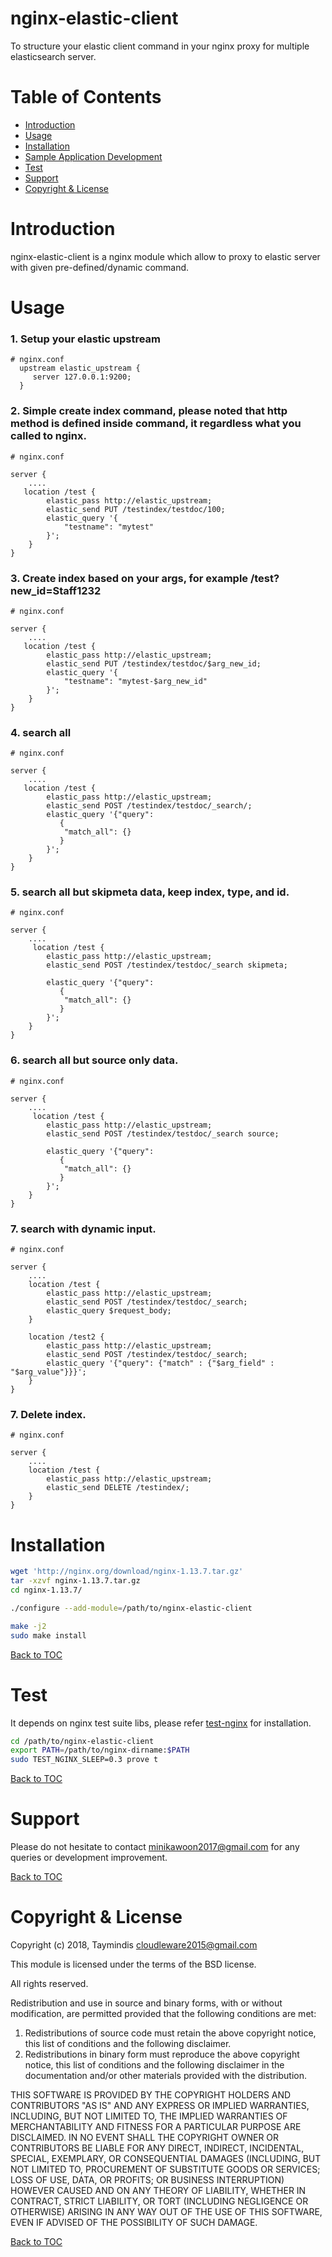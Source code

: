 nginx-elastic-client
====================

To structure your elastic client command in your nginx proxy for multiple elasticsearch server.

Table of Contents
=================

* [Introduction](#introduction)
* [Usage](#usage)
* [Installation](#installation)
* [Sample Application Development](#sample-application-development)
* [Test](#test)
* [Support](#support)
* [Copyright & License](#copyright--license)

Introduction
============

nginx-elastic-client is a nginx module which allow to proxy to elastic server with given pre-defined/dynamic command.


Usage
=======
### 1. Setup your elastic upstream
```nginx
# nginx.conf
  upstream elastic_upstream {
     server 127.0.0.1:9200;
  }
```

### 2. Simple create index command, please noted that http method is defined inside command, it regardless what you called to nginx.
```nginx
# nginx.conf

server {
    ....
   location /test {
        elastic_pass http://elastic_upstream;
        elastic_send PUT /testindex/testdoc/100;
        elastic_query '{
            "testname": "mytest"            
        }';
    }
}
```

### 3. Create index based on your args, for example /test?new_id=Staff1232
```nginx
# nginx.conf

server {
    ....
   location /test {
        elastic_pass http://elastic_upstream;
        elastic_send PUT /testindex/testdoc/$arg_new_id;
        elastic_query '{
            "testname": "mytest-$arg_new_id"            
        }';
    }
}
```


### 4. search all
```nginx
# nginx.conf

server {
    ....
   location /test {
        elastic_pass http://elastic_upstream;
        elastic_send POST /testindex/testdoc/_search/;
        elastic_query '{"query":
           {
            "match_all": {}
           }
        }';
    }
}
```


### 5. search all but skipmeta data, keep index, type, and id.
```nginx
# nginx.conf

server {
    ....
     location /test {
        elastic_pass http://elastic_upstream;
        elastic_send POST /testindex/testdoc/_search skipmeta;
        
        elastic_query '{"query":
           {
            "match_all": {}
           }
        }';
    }
}
```


### 6. search all but source only data.
```nginx
# nginx.conf

server {
    ....
     location /test {
        elastic_pass http://elastic_upstream;
        elastic_send POST /testindex/testdoc/_search source;
        
        elastic_query '{"query":
           {
            "match_all": {}
           }
        }';
    }
}
```


### 7. search with dynamic input.
```nginx
# nginx.conf

server {
    ....
    location /test {
        elastic_pass http://elastic_upstream;
        elastic_send POST /testindex/testdoc/_search;
        elastic_query $request_body;
    }

    location /test2 {
        elastic_pass http://elastic_upstream;
        elastic_send POST /testindex/testdoc/_search;
        elastic_query '{"query": {"match" : {"$arg_field" : "$arg_value"}}}';
    }
}
```


### 7. Delete index.
```nginx
# nginx.conf

server {
    ....
    location /test {
        elastic_pass http://elastic_upstream;
        elastic_send DELETE /testindex/;
    }
}
```



Installation
============

```bash
wget 'http://nginx.org/download/nginx-1.13.7.tar.gz'
tar -xzvf nginx-1.13.7.tar.gz
cd nginx-1.13.7/

./configure --add-module=/path/to/nginx-elastic-client

make -j2
sudo make install
```

[Back to TOC](#table-of-contents)


Test
=====

It depends on nginx test suite libs, please refer [test-nginx](https://github.com/openresty/test-nginx) for installation.


```bash
cd /path/to/nginx-elastic-client
export PATH=/path/to/nginx-dirname:$PATH 
sudo TEST_NGINX_SLEEP=0.3 prove t
```

[Back to TOC](#table-of-contents)

Support
=======

Please do not hesitate to contact minikawoon2017@gmail.com for any queries or development improvement.


[Back to TOC](#table-of-contents)

Copyright & License
===================

Copyright (c) 2018, Taymindis <cloudleware2015@gmail.com>

This module is licensed under the terms of the BSD license.

All rights reserved.

Redistribution and use in source and binary forms, with or without
modification, are permitted provided that the following conditions are met:

1. Redistributions of source code must retain the above copyright notice, this
   list of conditions and the following disclaimer.
2. Redistributions in binary form must reproduce the above copyright notice,
   this list of conditions and the following disclaimer in the documentation
   and/or other materials provided with the distribution.

THIS SOFTWARE IS PROVIDED BY THE COPYRIGHT HOLDERS AND CONTRIBUTORS "AS IS" AND
ANY EXPRESS OR IMPLIED WARRANTIES, INCLUDING, BUT NOT LIMITED TO, THE IMPLIED
WARRANTIES OF MERCHANTABILITY AND FITNESS FOR A PARTICULAR PURPOSE ARE
DISCLAIMED. IN NO EVENT SHALL THE COPYRIGHT OWNER OR CONTRIBUTORS BE LIABLE FOR
ANY DIRECT, INDIRECT, INCIDENTAL, SPECIAL, EXEMPLARY, OR CONSEQUENTIAL DAMAGES
(INCLUDING, BUT NOT LIMITED TO, PROCUREMENT OF SUBSTITUTE GOODS OR SERVICES;
LOSS OF USE, DATA, OR PROFITS; OR BUSINESS INTERRUPTION) HOWEVER CAUSED AND
ON ANY THEORY OF LIABILITY, WHETHER IN CONTRACT, STRICT LIABILITY, OR TORT
(INCLUDING NEGLIGENCE OR OTHERWISE) ARISING IN ANY WAY OUT OF THE USE OF THIS
SOFTWARE, EVEN IF ADVISED OF THE POSSIBILITY OF SUCH DAMAGE.

[Back to TOC](#table-of-contents)
